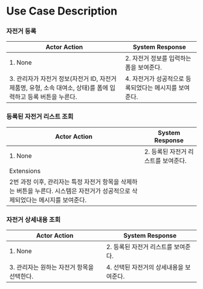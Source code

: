 # Use Case Description

### 자전거 등록

| **Actor Action** | **System Response** |
| --- | --- |
| 1. None | 2. 자전거 정보를 입력하는 폼을 보여준다. |
| 3. 관리자가 자전거 정보(자전거 ID, 자전거 제품명, 유형, 소속 대여소, 상태)를 폼에 입력하고 등록 버튼을 누른다. | 4. 자전거가 성공적으로 등록되었다는 메시지를 보여준다. |

### 등록된 자전거 리스트 조회

| **Actor Action** | **System Response** |
| --- | --- |
| 1. None | 2. 등록된 자전거 리스트를 보여준다. |
| Extensions
2번 과정 이후, 관리자는 특정 자전거 항목을 삭제하는 버튼을 누른다. 시스템은 자전거가 성공적으로 삭제되었다는 메시지를 보여준다. |  |

### 자전거 상세내용 조회

| **Actor Action** | **System Response** |
| --- | --- |
| 1. None | 2. 등록된 자전거 리스트를 보여준다. |
| 3. 관리자는 원하는 자전거 항목을 선택한다. | 4. 선택된 자전거의 상세내용을 보여준다. |